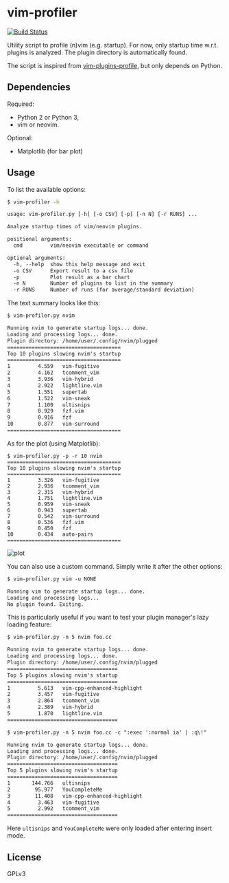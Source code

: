 vim-profiler
============

[![Build Status](https://travis-ci.org/bchretien/vim-profiler.png?branch=master)](https://travis-ci.org/bchretien/vim-profiler)

Utility script to profile (n)vim (e.g. startup). For now, only startup time
w.r.t. plugins is analyzed. The plugin directory is automatically found.

The script is inspired from [vim-plugins-profile][vim-plugins-profile], but
only depends on Python.

## Dependencies

Required:

- Python 2 or Python 3,
- vim or neovim.

Optional:

- Matplotlib (for bar plot)

## Usage

To list the available options:
```sh
$ vim-profiler -h
```

```txt
usage: vim-profiler.py [-h] [-o CSV] [-p] [-n N] [-r RUNS] ...

Analyze startup times of vim/neovim plugins.

positional arguments:
  cmd         vim/neovim executable or command

optional arguments:
  -h, --help  show this help message and exit
  -o CSV      Export result to a csv file
  -p          Plot result as a bar chart
  -n N        Number of plugins to list in the summary
  -r RUNS     Number of runs (for average/standard deviation)
```

The text summary looks like this:

```txt
$ vim-profiler.py nvim

Running nvim to generate startup logs... done.
Loading and processing logs... done.
Plugin directory: /home/user/.config/nvim/plugged
=====================================
Top 10 plugins slowing nvim's startup
=====================================
1         4.559   vim-fugitive
2         4.162   tcomment_vim
3         3.936   vim-hybrid
4         2.922   lightline.vim
5         1.551   supertab
6         1.522   vim-sneak
7         1.100   ultisnips
8         0.929   fzf.vim
9         0.916   fzf
10        0.877   vim-surround
=====================================
```

As for the plot (using Matplotlib):

```
$ vim-profiler.py -p -r 10 nvim
=====================================
Top 10 plugins slowing nvim's startup
=====================================
1         3.326   vim-fugitive
2         2.936   tcomment_vim
3         2.315   vim-hybrid
4         1.751   lightline.vim
5         0.959   vim-sneak
6         0.943   supertab
7         0.542   vim-surround
8         0.536   fzf.vim
9         0.450   fzf
10        0.434   auto-pairs
=====================================
```

![plot](https://raw.githubusercontent.com/bchretien/vim-profiler/master/.images/plot.png "Plot")

You can also use a custom command. Simply write it after the other options:

```txt
$ vim-profiler.py vim -u NONE

Running vim to generate startup logs... done.
Loading and processing logs...
No plugin found. Exiting.
```

This is particularly useful if you want to test your plugin manager's lazy
loading feature:

```txt
$ vim-profiler.py -n 5 nvim foo.cc

Running nvim to generate startup logs... done.
Loading and processing logs... done.
Plugin directory: /home/user/.config/nvim/plugged
====================================
Top 5 plugins slowing nvim's startup
====================================
1         5.613   vim-cpp-enhanced-highlight
2         3.457   vim-fugitive
3         2.864   tcomment_vim
4         2.389   vim-hybrid
5         1.870   lightline.vim
====================================

$ vim-profiler.py -n 5 nvim foo.cc -c ":exec ':normal ia' | :q\!"

Running nvim to generate startup logs... done.
Loading and processing logs... done.
Plugin directory: /home/user/.config/nvim/plugged
====================================
Top 5 plugins slowing nvim's startup
====================================
1       144.766   ultisnips
2        95.977   YouCompleteMe
3        11.408   vim-cpp-enhanced-highlight
4         3.463   vim-fugitive
5         2.992   tcomment_vim
====================================
```

Here `ultisnips` and `YouCompleteMe` were only loaded after entering insert
mode.

## License

GPLv3

[vim-plugins-profile]: https://github.com/hyiltiz/vim-plugins-profile
